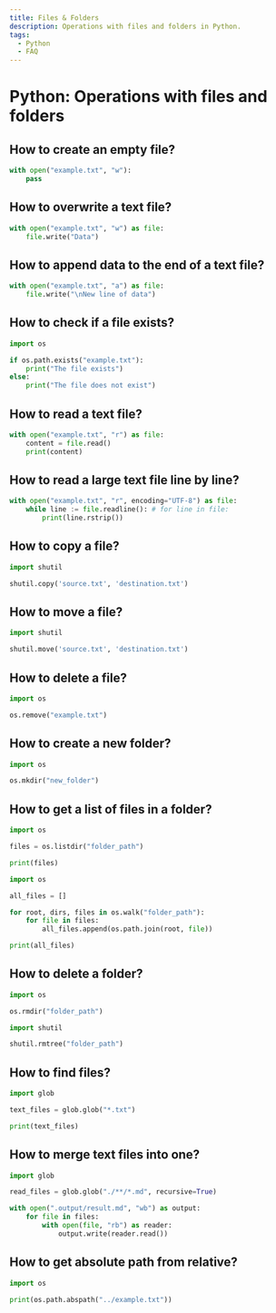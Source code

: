```yaml
---
title: Files & Folders
description: Operations with files and folders in Python.
tags:
  - Python
  - FAQ
---
```


# Python: Operations with files and folders

## How to create an empty file?

```python
with open("example.txt", "w"):
    pass
```

## How to overwrite a text file?

```python
with open("example.txt", "w") as file:
    file.write("Data")
```

## How to append data to the end of a text file?

```python
with open("example.txt", "a") as file:
    file.write("\nNew line of data")
```

## How to check if a file exists?

```python
import os

if os.path.exists("example.txt"):
    print("The file exists")
else:
    print("The file does not exist")
```

## How to read a text file?

```python
with open("example.txt", "r") as file:
    content = file.read()
    print(content)
```

## How to read a large text file line by line?

```python
with open("example.txt", "r", encoding="UTF-8") as file:
    while line := file.readline(): # for line in file:
        print(line.rstrip())
```

## How to copy a file?

```python
import shutil

shutil.copy('source.txt', 'destination.txt')
```

## How to move a file?

```python
import shutil

shutil.move('source.txt', 'destination.txt')
```

## How to delete a file?

```python
import os

os.remove("example.txt")
```

## How to create a new folder?

```python
import os

os.mkdir("new_folder")
```

## How to get a list of files in a folder?

```python
import os

files = os.listdir("folder_path")

print(files)
```

```python title="Recursive"
import os

all_files = []

for root, dirs, files in os.walk("folder_path"):
    for file in files:
        all_files.append(os.path.join(root, file))

print(all_files)
```

## How to delete a folder?

```python
import os

os.rmdir("folder_path")
```

```python title="Recursive"
import shutil

shutil.rmtree("folder_path")
```

## How to find files?

```python
import glob

text_files = glob.glob("*.txt")

print(text_files)
```

## How to merge text files into one?

```python
import glob

read_files = glob.glob("./**/*.md", recursive=True)

with open(".output/result.md", "wb") as output:
    for file in files:
        with open(file, "rb") as reader:
            output.write(reader.read())
```

## How to get absolute path from relative?

```python
import os

print(os.path.abspath("../example.txt"))
```
